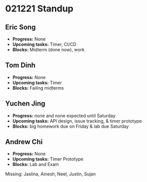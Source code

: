 # 021221 Standup

## Eric Song
- **Progress:** None
- **Upcoming tasks:** Timer, CI/CD
- **Blocks:** Midterm (done now), work

## Tom Dinh
- **Progress:** None
- **Upcoming tasks:** Timer
- **Blocks:** Failing midterms

## Yuchen Jing
- **Progress:** none and none expected until Saturday
- **Upcoming tasks:** API design, issue tracking, & timer prototype
- **Blocks:** big homework due on Friday & lab due Saturday

## Andrew Chi
- **Progress:** None
- **Upcoming tasks:** Timer Prototype
- **Blocks:** Lab and Exam

Missing: Jaslina, Ainesh, Neel, Justin, Sujan
